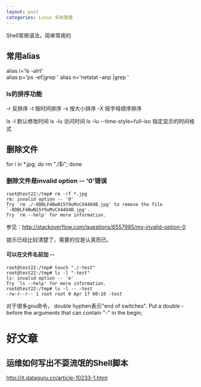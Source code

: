 ```yaml
---
layout: post
categories: Linux 系统管理
---
```

Shell常用语法，简单常用的

## 常用alias

alias l='ls -alrt'  
alias p='ps -ef|grep '
alias n='netstat -anp |grep '

### ls的排序功能
-r 反排序
-t 按时间排序
-s 按大小排序
-X 按字母顺序排序

ls -l 默认修改时间
ls -lu 访问时间
ls -lu --time-style=full-iso 指定显示的时间格式



## 删除文件
for i in *.jpg; do rm "./$i"; done
### 删除文件是invalid option -- '0'错误
```
root@test22:/tmp# rm -rf *.jpg
rm: invalid option -- '0'
Try `rm ./-0DBLF4BwN15Y9uMvCX44O4B.jpg' to remove the file `-0DBLF4BwN15Y9uMvCX44O4B.jpg'.
Try `rm --help' for more information.
```
参见：http://stackoverflow.com/questions/6557985/mv-invalid-option-0

提示已经比较清楚了，需要的仅是认真而已。
#### 可以在文件名前加 --
```
root@test22:/tmp# touch "./-test"
root@test22:/tmp# ls -l "-test"
ls: invalid option -- 'e'
Try `ls --help' for more information.
root@test22:/tmp# ls -l -- -test
-rw-r--r-- 1 root root 0 Apr 17 00:10 -test
```
对于很多gnu命令， double hyphen表示"end of switches".
Put a double - before the arguments that can contain "-" in the begin;

# 好文章
## 运维如何写出不耍流氓的Shell脚本
http://it.dataguru.cn/article-10233-1.html
